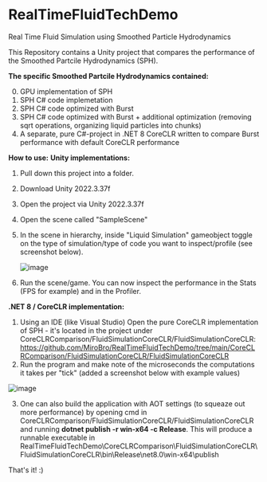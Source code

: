 # RealTimeFluidTechDemo
Real Time Fluid Simulation using Smoothed Particle Hydrodynamics

This Repository contains a Unity project that compares the performance of the Smoothed Partcile Hydrodynamics (SPH).

**The specific Smoothed Partcile Hydrodynamics contained:**

0. GPU implementation of SPH
1. SPH C# code implemetation
2. SPH C# code optimized  with Burst 
3. SPH C# code optimized with Burst + additional optimization (removing sqrt operations, organizing liquid particles into chunks)
4. A separate, pure C#-project in .NET 8 CoreCLR written to compare Burst performance with default CoreCLR performance

**How to use:**
**Unity implementations:**
1. Pull down this project into a folder.
2. Download Unity 2022.3.37f
3. Open the project via Unity 2022.3.37f
4. Open the scene called "SampleScene"
5. In the scene in hierarchy, inside "Liquid Simulation" gameobject toggle on the type of simulation/type of code you want to inspect/profile (see screenshot below).
   
   ![image](https://github.com/user-attachments/assets/e92694b0-7875-4418-b386-6da8008b795e)
   
7. Run the scene/game. You can now inspect the performance in the Stats (FPS for example) and in the Profiler.

**.NET 8 / CoreCLR implementation:**
1. Using an IDE (like Visual Studio) Open the pure CoreCLR implementation of SPH - it's located in the project under CoreCLRComparison/FluidSimulationCoreCLR/FluidSimulationCoreCLR: https://github.com/MiroBro/RealTimeFluidTechDemo/tree/main/CoreCLRComparison/FluidSimulationCoreCLR/FluidSimulationCoreCLR
2. Run the program and make note of the microseconds the computations it takes per "tick" (added a screenshot below with example values)

![image](https://github.com/user-attachments/assets/a3da9952-b324-4732-b1df-020fcfed2dda)


3. One can also build the application with AOT settings (to squeaze out more performance) by opening cmd in CoreCLRComparison/FluidSimulationCoreCLR/FluidSimulationCoreCLR and running **dotnet publish -r win-x64 -c Release**. This will produce a runnable executable in RealTimeFluidTechDemo\CoreCLRComparison\FluidSimulationCoreCLR\FluidSimulationCoreCLR\bin\Release\net8.0\win-x64\publish

That's it! :)
